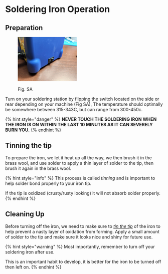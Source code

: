 # Soldering Iron Operation

## Preparation

<figure><img src="../.gitbook/assets/index-8_1.jpg" alt="" width="188"><figcaption><p>Fig. SA</p></figcaption></figure>

Turn on your soldering station by flipping the switch located on the side or rear depending on your machine (Fig SA), The temperature should optimally be somewhere between 315-343C, but can range from 300-450c.

{% hint style="danger" %}
**NEVER TOUCH THE SOLDERING IRON WHEN THE IRON IS ON WITHIN THE LAST 10 MINUTES AS IT CAN SEVERELY BURN YOU.**
{% endhint %}

## Tinning the tip

To prepare the iron, we let it heat up all the way, we then brush it in the brass wool, and use solder to apply a thin layer of solder to the tip, then brush it again in the brass wool.&#x20;

{% hint style="info" %}
This process is called _tinning_ and is important to help solder bond properly to your iron tip.&#x20;

If the tip is oxidized (crusty/rusty looking) it will not absorb solder properly.&#x20;
{% endhint %}

## Cleaning Up

Before turning off the iron, we need to make sure to [_tin the tip_](soldering-iron-operation.md#tinning-the-tip) of the iron to help prevent a nasty layer of oxidation from forming. Apply a small amount of solder to the tip and make sure it looks nice and shiny for future use.

{% hint style="warning" %}
Most importantly, remember to turn off your soldering iron after use.&#x20;

This is an important habit to develop, it is better for the iron to be turned off then left on.
{% endhint %}



